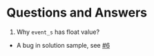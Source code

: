# Questions and Answers

1. Why `event_s` has float value?
 - A bug in solution sample, see [#6](https://github.com/dmpalyvos/debs-2020-challenge-local/issues/6)
